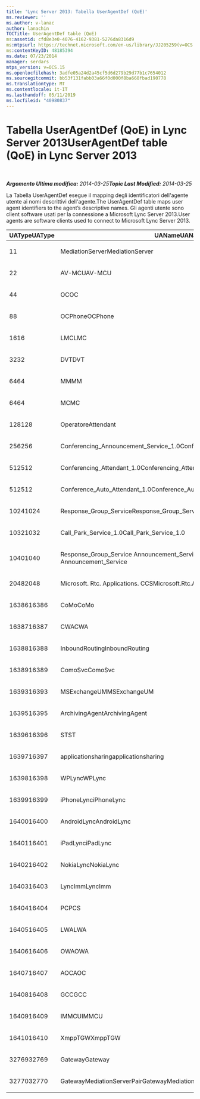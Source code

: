 ```yaml
---
title: 'Lync Server 2013: Tabella UserAgentDef (QoE)'
ms.reviewer: ''
ms.author: v-lanac
author: lanachin
TOCTitle: UserAgentDef table (QoE)
ms:assetid: cfd8e3e0-4076-4162-9381-5276da8316d9
ms:mtpsurl: https://technet.microsoft.com/en-us/library/JJ205259(v=OCS.15)
ms:contentKeyID: 48185394
ms.date: 07/23/2014
manager: serdars
mtps_version: v=OCS.15
ms.openlocfilehash: 3adfe05a24d2a45cf5d6d279b29d77b1c7654012
ms.sourcegitcommit: bb53f131fabb03a66f0d000f8ba668fbad190778
ms.translationtype: MT
ms.contentlocale: it-IT
ms.lasthandoff: 05/11/2019
ms.locfileid: "40980837"
---
```

<div data-xmlns="http://www.w3.org/1999/xhtml">

<div class="topic" data-xmlns="http://www.w3.org/1999/xhtml" data-msxsl="urn:schemas-microsoft-com:xslt" data-cs="http://msdn.microsoft.com/en-us/">

<div data-asp="http://msdn2.microsoft.com/asp">

# <a name="useragentdef-table-qoe-in-lync-server-2013"></a><span data-ttu-id="4ffbb-102">Tabella UserAgentDef (QoE) in Lync Server 2013</span><span class="sxs-lookup"><span data-stu-id="4ffbb-102">UserAgentDef table (QoE) in Lync Server 2013</span></span>

</div>

<div id="mainSection">

<div id="mainBody">

<span> </span>

<span data-ttu-id="4ffbb-103">_**Argomento Ultima modifica:** 2014-03-25_</span><span class="sxs-lookup"><span data-stu-id="4ffbb-103">_**Topic Last Modified:** 2014-03-25_</span></span>

<span data-ttu-id="4ffbb-104">La Tabella UserAgentDef esegue il mapping degli identificatori dell'agente utente ai nomi descrittivi dell'agente.</span><span class="sxs-lookup"><span data-stu-id="4ffbb-104">The UserAgentDef table maps user agent identifiers to the agent’s descriptive names.</span></span> <span data-ttu-id="4ffbb-105">Gli agenti utente sono client software usati per la connessione a Microsoft Lync Server 2013.</span><span class="sxs-lookup"><span data-stu-id="4ffbb-105">User agents are software clients used to connect to Microsoft Lync Server 2013.</span></span>


<table>
<colgroup>
<col style="width: 33%" />
<col style="width: 33%" />
<col style="width: 33%" />
</colgroup>
<thead>
<tr class="header">
<th><span data-ttu-id="4ffbb-106">UAType</span><span class="sxs-lookup"><span data-stu-id="4ffbb-106">UAType</span></span></th>
<th><span data-ttu-id="4ffbb-107">UAName</span><span class="sxs-lookup"><span data-stu-id="4ffbb-107">UAName</span></span></th>
<th><span data-ttu-id="4ffbb-108">UACategory</span><span class="sxs-lookup"><span data-stu-id="4ffbb-108">UACategory</span></span></th>
</tr>
</thead>
<tbody>
<tr class="odd">
<td><p><span data-ttu-id="4ffbb-109">1</span><span class="sxs-lookup"><span data-stu-id="4ffbb-109">1</span></span></p></td>
<td><p><span data-ttu-id="4ffbb-110">MediationServer</span><span class="sxs-lookup"><span data-stu-id="4ffbb-110">MediationServer</span></span></p></td>
<td><p><span data-ttu-id="4ffbb-111">MediationServer</span><span class="sxs-lookup"><span data-stu-id="4ffbb-111">MediationServer</span></span></p></td>
</tr>
<tr class="even">
<td><p><span data-ttu-id="4ffbb-112">2</span><span class="sxs-lookup"><span data-stu-id="4ffbb-112">2</span></span></p></td>
<td><p><span data-ttu-id="4ffbb-113">AV-MCU</span><span class="sxs-lookup"><span data-stu-id="4ffbb-113">AV-MCU</span></span></p></td>
<td><p><span data-ttu-id="4ffbb-114">AV-MCU</span><span class="sxs-lookup"><span data-stu-id="4ffbb-114">AV-MCU</span></span></p></td>
</tr>
<tr class="odd">
<td><p><span data-ttu-id="4ffbb-115">4</span><span class="sxs-lookup"><span data-stu-id="4ffbb-115">4</span></span></p></td>
<td><p><span data-ttu-id="4ffbb-116">OC</span><span class="sxs-lookup"><span data-stu-id="4ffbb-116">OC</span></span></p></td>
<td><p><span data-ttu-id="4ffbb-117">OC</span><span class="sxs-lookup"><span data-stu-id="4ffbb-117">OC</span></span></p></td>
</tr>
<tr class="even">
<td><p><span data-ttu-id="4ffbb-118">8</span><span class="sxs-lookup"><span data-stu-id="4ffbb-118">8</span></span></p></td>
<td><p><span data-ttu-id="4ffbb-119">OCPhone</span><span class="sxs-lookup"><span data-stu-id="4ffbb-119">OCPhone</span></span></p></td>
<td><p><span data-ttu-id="4ffbb-120">OCPhone</span><span class="sxs-lookup"><span data-stu-id="4ffbb-120">OCPhone</span></span></p></td>
</tr>
<tr class="odd">
<td><p><span data-ttu-id="4ffbb-121">16</span><span class="sxs-lookup"><span data-stu-id="4ffbb-121">16</span></span></p></td>
<td><p><span data-ttu-id="4ffbb-122">LMC</span><span class="sxs-lookup"><span data-stu-id="4ffbb-122">LMC</span></span></p></td>
<td><p><span data-ttu-id="4ffbb-123">LMC</span><span class="sxs-lookup"><span data-stu-id="4ffbb-123">LMC</span></span></p></td>
</tr>
<tr class="even">
<td><p><span data-ttu-id="4ffbb-124">32</span><span class="sxs-lookup"><span data-stu-id="4ffbb-124">32</span></span></p></td>
<td><p><span data-ttu-id="4ffbb-125">DVT</span><span class="sxs-lookup"><span data-stu-id="4ffbb-125">DVT</span></span></p></td>
<td><p><span data-ttu-id="4ffbb-126">DVT</span><span class="sxs-lookup"><span data-stu-id="4ffbb-126">DVT</span></span></p></td>
</tr>
<tr class="odd">
<td><p><span data-ttu-id="4ffbb-127">64</span><span class="sxs-lookup"><span data-stu-id="4ffbb-127">64</span></span></p></td>
<td><p><span data-ttu-id="4ffbb-128">MM</span><span class="sxs-lookup"><span data-stu-id="4ffbb-128">MM</span></span></p></td>
<td><p><span data-ttu-id="4ffbb-129">MM</span><span class="sxs-lookup"><span data-stu-id="4ffbb-129">MM</span></span></p></td>
</tr>
<tr class="even">
<td><p><span data-ttu-id="4ffbb-130">64</span><span class="sxs-lookup"><span data-stu-id="4ffbb-130">64</span></span></p></td>
<td><p><span data-ttu-id="4ffbb-131">MC</span><span class="sxs-lookup"><span data-stu-id="4ffbb-131">MC</span></span></p></td>
<td><p><span data-ttu-id="4ffbb-132">MM</span><span class="sxs-lookup"><span data-stu-id="4ffbb-132">MM</span></span></p></td>
</tr>
<tr class="odd">
<td><p><span data-ttu-id="4ffbb-133">128</span><span class="sxs-lookup"><span data-stu-id="4ffbb-133">128</span></span></p></td>
<td><p><span data-ttu-id="4ffbb-134">Operatore</span><span class="sxs-lookup"><span data-stu-id="4ffbb-134">Attendant</span></span></p></td>
<td><p><span data-ttu-id="4ffbb-135">Operatore</span><span class="sxs-lookup"><span data-stu-id="4ffbb-135">Attendant</span></span></p></td>
</tr>
<tr class="even">
<td><p><span data-ttu-id="4ffbb-136">256</span><span class="sxs-lookup"><span data-stu-id="4ffbb-136">256</span></span></p></td>
<td><p><span data-ttu-id="4ffbb-137">Conferencing_Announcement_Service_1.0</span><span class="sxs-lookup"><span data-stu-id="4ffbb-137">Conferencing_Announcement_Service_1.0</span></span></p></td>
<td><p><span data-ttu-id="4ffbb-138">CAS</span><span class="sxs-lookup"><span data-stu-id="4ffbb-138">CAS</span></span></p></td>
</tr>
<tr class="odd">
<td><p><span data-ttu-id="4ffbb-139">512</span><span class="sxs-lookup"><span data-stu-id="4ffbb-139">512</span></span></p></td>
<td><p><span data-ttu-id="4ffbb-140">Conferencing_Attendant_1.0</span><span class="sxs-lookup"><span data-stu-id="4ffbb-140">Conferencing_Attendant_1.0</span></span></p></td>
<td><p><span data-ttu-id="4ffbb-141">CAA</span><span class="sxs-lookup"><span data-stu-id="4ffbb-141">CAA</span></span></p></td>
</tr>
<tr class="even">
<td><p><span data-ttu-id="4ffbb-142">512</span><span class="sxs-lookup"><span data-stu-id="4ffbb-142">512</span></span></p></td>
<td><p><span data-ttu-id="4ffbb-143">Conference_Auto_Attendant_1.0</span><span class="sxs-lookup"><span data-stu-id="4ffbb-143">Conference_Auto_Attendant_1.0</span></span></p></td>
<td><p><span data-ttu-id="4ffbb-144">CAA</span><span class="sxs-lookup"><span data-stu-id="4ffbb-144">CAA</span></span></p></td>
</tr>
<tr class="odd">
<td><p><span data-ttu-id="4ffbb-145">1024</span><span class="sxs-lookup"><span data-stu-id="4ffbb-145">1024</span></span></p></td>
<td><p><span data-ttu-id="4ffbb-146">Response_Group_Service</span><span class="sxs-lookup"><span data-stu-id="4ffbb-146">Response_Group_Service</span></span></p></td>
<td><p><span data-ttu-id="4ffbb-147">RGS</span><span class="sxs-lookup"><span data-stu-id="4ffbb-147">RGS</span></span></p></td>
</tr>
<tr class="even">
<td><p><span data-ttu-id="4ffbb-148">1032</span><span class="sxs-lookup"><span data-stu-id="4ffbb-148">1032</span></span></p></td>
<td><p><span data-ttu-id="4ffbb-149">Call_Park_Service_1.0</span><span class="sxs-lookup"><span data-stu-id="4ffbb-149">Call_Park_Service_1.0</span></span></p></td>
<td><p><span data-ttu-id="4ffbb-150">CPS</span><span class="sxs-lookup"><span data-stu-id="4ffbb-150">CPS</span></span></p></td>
</tr>
<tr class="odd">
<td><p><span data-ttu-id="4ffbb-151">1040</span><span class="sxs-lookup"><span data-stu-id="4ffbb-151">1040</span></span></p></td>
<td><p><span data-ttu-id="4ffbb-152">Response_Group_Service Announcement_Service</span><span class="sxs-lookup"><span data-stu-id="4ffbb-152">Response_Group_Service Announcement_Service</span></span></p></td>
<td><p><span data-ttu-id="4ffbb-153">COME</span><span class="sxs-lookup"><span data-stu-id="4ffbb-153">AS</span></span></p></td>
</tr>
<tr class="even">
<td><p><span data-ttu-id="4ffbb-154">2048</span><span class="sxs-lookup"><span data-stu-id="4ffbb-154">2048</span></span></p></td>
<td><p><span data-ttu-id="4ffbb-155">Microsoft. Rtc. Applications. CCS</span><span class="sxs-lookup"><span data-stu-id="4ffbb-155">Microsoft.Rtc.Applications.Ccs</span></span></p></td>
<td><p><span data-ttu-id="4ffbb-156">CCS</span><span class="sxs-lookup"><span data-stu-id="4ffbb-156">CCS</span></span></p></td>
</tr>
<tr class="odd">
<td><p><span data-ttu-id="4ffbb-157">16386</span><span class="sxs-lookup"><span data-stu-id="4ffbb-157">16386</span></span></p></td>
<td><p><span data-ttu-id="4ffbb-158">CoMo</span><span class="sxs-lookup"><span data-stu-id="4ffbb-158">CoMo</span></span></p></td>
<td><p><span data-ttu-id="4ffbb-159">CoMo</span><span class="sxs-lookup"><span data-stu-id="4ffbb-159">CoMo</span></span></p></td>
</tr>
<tr class="even">
<td><p><span data-ttu-id="4ffbb-160">16387</span><span class="sxs-lookup"><span data-stu-id="4ffbb-160">16387</span></span></p></td>
<td><p><span data-ttu-id="4ffbb-161">CWA</span><span class="sxs-lookup"><span data-stu-id="4ffbb-161">CWA</span></span></p></td>
<td><p><span data-ttu-id="4ffbb-162">CWA</span><span class="sxs-lookup"><span data-stu-id="4ffbb-162">CWA</span></span></p></td>
</tr>
<tr class="odd">
<td><p><span data-ttu-id="4ffbb-163">16388</span><span class="sxs-lookup"><span data-stu-id="4ffbb-163">16388</span></span></p></td>
<td><p><span data-ttu-id="4ffbb-164">InboundRouting</span><span class="sxs-lookup"><span data-stu-id="4ffbb-164">InboundRouting</span></span></p></td>
<td><p><span data-ttu-id="4ffbb-165">InboundRouting</span><span class="sxs-lookup"><span data-stu-id="4ffbb-165">InboundRouting</span></span></p></td>
</tr>
<tr class="even">
<td><p><span data-ttu-id="4ffbb-166">16389</span><span class="sxs-lookup"><span data-stu-id="4ffbb-166">16389</span></span></p></td>
<td><p><span data-ttu-id="4ffbb-167">ComoSvc</span><span class="sxs-lookup"><span data-stu-id="4ffbb-167">ComoSvc</span></span></p></td>
<td><p><span data-ttu-id="4ffbb-168">ComoSvc</span><span class="sxs-lookup"><span data-stu-id="4ffbb-168">ComoSvc</span></span></p></td>
</tr>
<tr class="odd">
<td><p><span data-ttu-id="4ffbb-169">16393</span><span class="sxs-lookup"><span data-stu-id="4ffbb-169">16393</span></span></p></td>
<td><p><span data-ttu-id="4ffbb-170">MSExchangeUM</span><span class="sxs-lookup"><span data-stu-id="4ffbb-170">MSExchangeUM</span></span></p></td>
<td><p><span data-ttu-id="4ffbb-171">ExUM</span><span class="sxs-lookup"><span data-stu-id="4ffbb-171">ExUM</span></span></p></td>
</tr>
<tr class="even">
<td><p><span data-ttu-id="4ffbb-172">16395</span><span class="sxs-lookup"><span data-stu-id="4ffbb-172">16395</span></span></p></td>
<td><p><span data-ttu-id="4ffbb-173">ArchivingAgent</span><span class="sxs-lookup"><span data-stu-id="4ffbb-173">ArchivingAgent</span></span></p></td>
<td><p><span data-ttu-id="4ffbb-174">ARCHAGENT</span><span class="sxs-lookup"><span data-stu-id="4ffbb-174">ARCHAGENT</span></span></p></td>
</tr>
<tr class="odd">
<td><p><span data-ttu-id="4ffbb-175">16396</span><span class="sxs-lookup"><span data-stu-id="4ffbb-175">16396</span></span></p></td>
<td><p><span data-ttu-id="4ffbb-176">ST</span><span class="sxs-lookup"><span data-stu-id="4ffbb-176">ST</span></span></p></td>
<td><p><span data-ttu-id="4ffbb-177">ST</span><span class="sxs-lookup"><span data-stu-id="4ffbb-177">ST</span></span></p></td>
</tr>
<tr class="even">
<td><p><span data-ttu-id="4ffbb-178">16397</span><span class="sxs-lookup"><span data-stu-id="4ffbb-178">16397</span></span></p></td>
<td><p><span data-ttu-id="4ffbb-179">applicationsharing</span><span class="sxs-lookup"><span data-stu-id="4ffbb-179">applicationsharing</span></span></p></td>
<td><p><span data-ttu-id="4ffbb-180">ASMCU</span><span class="sxs-lookup"><span data-stu-id="4ffbb-180">ASMCU</span></span></p></td>
</tr>
<tr class="odd">
<td><p><span data-ttu-id="4ffbb-181">16398</span><span class="sxs-lookup"><span data-stu-id="4ffbb-181">16398</span></span></p></td>
<td><p><span data-ttu-id="4ffbb-182">WPLync</span><span class="sxs-lookup"><span data-stu-id="4ffbb-182">WPLync</span></span></p></td>
<td><p><span data-ttu-id="4ffbb-183">WPLync</span><span class="sxs-lookup"><span data-stu-id="4ffbb-183">WPLync</span></span></p></td>
</tr>
<tr class="even">
<td><p><span data-ttu-id="4ffbb-184">16399</span><span class="sxs-lookup"><span data-stu-id="4ffbb-184">16399</span></span></p></td>
<td><p><span data-ttu-id="4ffbb-185">iPhoneLync</span><span class="sxs-lookup"><span data-stu-id="4ffbb-185">iPhoneLync</span></span></p></td>
<td><p><span data-ttu-id="4ffbb-186">iPhoneLync</span><span class="sxs-lookup"><span data-stu-id="4ffbb-186">iPhoneLync</span></span></p></td>
</tr>
<tr class="odd">
<td><p><span data-ttu-id="4ffbb-187">16400</span><span class="sxs-lookup"><span data-stu-id="4ffbb-187">16400</span></span></p></td>
<td><p><span data-ttu-id="4ffbb-188">AndroidLync</span><span class="sxs-lookup"><span data-stu-id="4ffbb-188">AndroidLync</span></span></p></td>
<td><p><span data-ttu-id="4ffbb-189">AndroidLync</span><span class="sxs-lookup"><span data-stu-id="4ffbb-189">AndroidLync</span></span></p></td>
</tr>
<tr class="even">
<td><p><span data-ttu-id="4ffbb-190">16401</span><span class="sxs-lookup"><span data-stu-id="4ffbb-190">16401</span></span></p></td>
<td><p><span data-ttu-id="4ffbb-191">iPadLync</span><span class="sxs-lookup"><span data-stu-id="4ffbb-191">iPadLync</span></span></p></td>
<td><p><span data-ttu-id="4ffbb-192">iPadLync</span><span class="sxs-lookup"><span data-stu-id="4ffbb-192">iPadLync</span></span></p></td>
</tr>
<tr class="odd">
<td><p><span data-ttu-id="4ffbb-193">16402</span><span class="sxs-lookup"><span data-stu-id="4ffbb-193">16402</span></span></p></td>
<td><p><span data-ttu-id="4ffbb-194">NokiaLync</span><span class="sxs-lookup"><span data-stu-id="4ffbb-194">NokiaLync</span></span></p></td>
<td><p><span data-ttu-id="4ffbb-195">NokiaLync</span><span class="sxs-lookup"><span data-stu-id="4ffbb-195">NokiaLync</span></span></p></td>
</tr>
<tr class="even">
<td><p><span data-ttu-id="4ffbb-196">16403</span><span class="sxs-lookup"><span data-stu-id="4ffbb-196">16403</span></span></p></td>
<td><p><span data-ttu-id="4ffbb-197">LyncImm</span><span class="sxs-lookup"><span data-stu-id="4ffbb-197">LyncImm</span></span></p></td>
<td><p><span data-ttu-id="4ffbb-198">LyncImm</span><span class="sxs-lookup"><span data-stu-id="4ffbb-198">LyncImm</span></span></p></td>
</tr>
<tr class="odd">
<td><p><span data-ttu-id="4ffbb-199">16404</span><span class="sxs-lookup"><span data-stu-id="4ffbb-199">16404</span></span></p></td>
<td><p><span data-ttu-id="4ffbb-200">PC</span><span class="sxs-lookup"><span data-stu-id="4ffbb-200">PCS</span></span></p></td>
<td><p><span data-ttu-id="4ffbb-201">PC</span><span class="sxs-lookup"><span data-stu-id="4ffbb-201">PCS</span></span></p></td>
</tr>
<tr class="even">
<td><p><span data-ttu-id="4ffbb-202">16405</span><span class="sxs-lookup"><span data-stu-id="4ffbb-202">16405</span></span></p></td>
<td><p><span data-ttu-id="4ffbb-203">LWA</span><span class="sxs-lookup"><span data-stu-id="4ffbb-203">LWA</span></span></p></td>
<td><p><span data-ttu-id="4ffbb-204">LWA</span><span class="sxs-lookup"><span data-stu-id="4ffbb-204">LWA</span></span></p></td>
</tr>
<tr class="odd">
<td><p><span data-ttu-id="4ffbb-205">16406</span><span class="sxs-lookup"><span data-stu-id="4ffbb-205">16406</span></span></p></td>
<td><p><span data-ttu-id="4ffbb-206">OWA</span><span class="sxs-lookup"><span data-stu-id="4ffbb-206">OWA</span></span></p></td>
<td><p><span data-ttu-id="4ffbb-207">OWA</span><span class="sxs-lookup"><span data-stu-id="4ffbb-207">OWA</span></span></p></td>
</tr>
<tr class="even">
<td><p><span data-ttu-id="4ffbb-208">16407</span><span class="sxs-lookup"><span data-stu-id="4ffbb-208">16407</span></span></p></td>
<td><p><span data-ttu-id="4ffbb-209">AOC</span><span class="sxs-lookup"><span data-stu-id="4ffbb-209">AOC</span></span></p></td>
<td><p><span data-ttu-id="4ffbb-210">AOC</span><span class="sxs-lookup"><span data-stu-id="4ffbb-210">AOC</span></span></p></td>
</tr>
<tr class="odd">
<td><p><span data-ttu-id="4ffbb-211">16408</span><span class="sxs-lookup"><span data-stu-id="4ffbb-211">16408</span></span></p></td>
<td><p><span data-ttu-id="4ffbb-212">GCC</span><span class="sxs-lookup"><span data-stu-id="4ffbb-212">GCC</span></span></p></td>
<td><p><span data-ttu-id="4ffbb-213">GCC</span><span class="sxs-lookup"><span data-stu-id="4ffbb-213">GCC</span></span></p></td>
</tr>
<tr class="even">
<td><p><span data-ttu-id="4ffbb-214">16409</span><span class="sxs-lookup"><span data-stu-id="4ffbb-214">16409</span></span></p></td>
<td><p><span data-ttu-id="4ffbb-215">IMMCU</span><span class="sxs-lookup"><span data-stu-id="4ffbb-215">IMMCU</span></span></p></td>
<td><p><span data-ttu-id="4ffbb-216">IMMCU</span><span class="sxs-lookup"><span data-stu-id="4ffbb-216">IMMCU</span></span></p></td>
</tr>
<tr class="odd">
<td><p><span data-ttu-id="4ffbb-217">16410</span><span class="sxs-lookup"><span data-stu-id="4ffbb-217">16410</span></span></p></td>
<td><p><span data-ttu-id="4ffbb-218">XmppTGW</span><span class="sxs-lookup"><span data-stu-id="4ffbb-218">XmppTGW</span></span></p></td>
<td><p><span data-ttu-id="4ffbb-219">XmppGateway</span><span class="sxs-lookup"><span data-stu-id="4ffbb-219">XmppGateway</span></span></p></td>
</tr>
<tr class="even">
<td><p><span data-ttu-id="4ffbb-220">32769</span><span class="sxs-lookup"><span data-stu-id="4ffbb-220">32769</span></span></p></td>
<td><p><span data-ttu-id="4ffbb-221">Gateway</span><span class="sxs-lookup"><span data-stu-id="4ffbb-221">Gateway</span></span></p></td>
<td><p><span data-ttu-id="4ffbb-222">Gateway</span><span class="sxs-lookup"><span data-stu-id="4ffbb-222">Gateway</span></span></p></td>
</tr>
<tr class="odd">
<td><p><span data-ttu-id="4ffbb-223">32770</span><span class="sxs-lookup"><span data-stu-id="4ffbb-223">32770</span></span></p></td>
<td><p><span data-ttu-id="4ffbb-224">GatewayMediationServerPair</span><span class="sxs-lookup"><span data-stu-id="4ffbb-224">GatewayMediationServerPair</span></span></p></td>
<td><p><span data-ttu-id="4ffbb-225">GatewayMediationServerPair</span><span class="sxs-lookup"><span data-stu-id="4ffbb-225">GatewayMediationServerPair</span></span></p></td>
</tr>
</tbody>
</table>


</div>

<span> </span>

</div>

</div>

</div>

